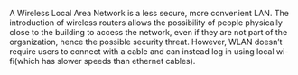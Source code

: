 A Wireless Local Area Network is a less secure, more convenient LAN. The introduction of wireless routers allows the possibility of people physically close to the building to access the network, even if they are not part of the organization, hence the possible security threat. However, WLAN doesn’t require users to connect with a cable and can instead log in using local wi-fi(which has slower speeds than ethernet cables).